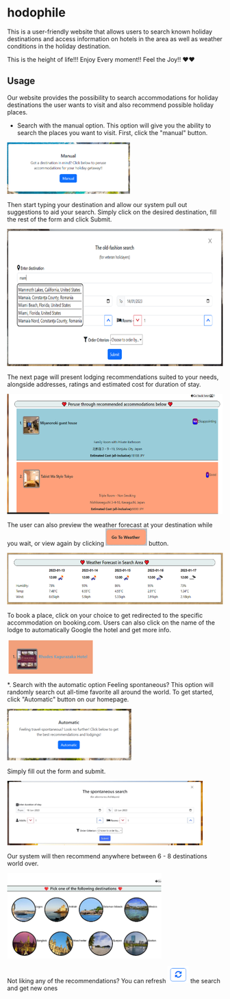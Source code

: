 # hodophile

This is a user-friendly website that allows users to search known holiday destinations and access information on hotels in the area as well as weather conditions in the holiday destination.

This is the height of life!!!
Enjoy Every moment!!
Feel the Joy!!
❤️❤️

## Usage

Οur website provides the possibility to search accommodations for holiday destinations the user wants to visit and also recommend possible holiday places.

* Search with the manual option.
This option will give you the ability to search the places you want to visit. 
First, click the "manual" button.

<img style="height: 120px;" alt="manual-first" src="./nav-images/manual-first.PNG">

Then start typing your destination and allow our system pull out suggestions to aid your search. Simply click on the desired destination, fill the rest of the form and click Submit. 

<img style="height: 320px;" src="./nav-images/manual-form.PNG">

The next page will present lodging recommendations suited to your needs, alongside addresses, ratings and estimated cost for duration of stay. 

<img style="height: 280px;" src="./nav-images/rooms-recommends.png">

The user can also preview the weather forecast at your destination while you wait, or view again by clicking 
<img style="display: inline; height: 40px;" src="./nav-images/weather-button.PNG"> button. 

<img style="height: 120px;" src="./nav-images/weather-forecast.PNG">

To book a place, click on your choice to get redirected to the specific accommodation on booking.com. Users can also click on the name of the lodge to automatically Google the hotel and get more info.

<img style="height: 80px;" src="./nav-images/search-more-on-hotel.PNG">

*. Search with the automatic option
Feeling spontaneous? This option will randomly search out all-time favorite all around the world. To get started, click "Automatic" button on our homepage.

<img style="height: 120px;" alt="auto-first" src="./nav-images/auto-first.PNG">

Simply fill out the form and submit. 

<img style="height: 150px;" alt="auto-form" src="./nav-images/auto-form.PNG">

Our system will then recommend anywhere between 6 - 8 destinations world over.

<img style="height: 200px;" src="./nav-images/auto-recommends.PNG">

Not liking any of the recommendations? You can refresh <img style="height: 40px;" src="./nav-images/refresh-cities.PNG"> the search and get new ones 


